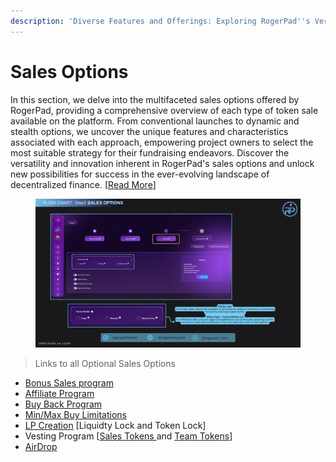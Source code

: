 ```yaml
---
description: 'Diverse Features and Offerings: Exploring RogerPad''s Versatile Sales Options'
---
```


# Sales Options

In this section, we delve into the multifaceted sales options offered by RogerPad, providing a comprehensive overview of each type of token sale available on the platform. From conventional launches to dynamic and stealth options, we uncover the unique features and characteristics associated with each approach, empowering project owners to select the most suitable strategy for their fundraising endeavors. Discover the versatility and innovation inherent in RogerPad's sales options and unlock new possibilities for success in the ever-evolving landscape of decentralized finance.  \[[Read More](https://docs.rogerpad.finance/devleopers-corner/sales-options)]

<figure><img src="../../.gitbook/assets/Step 3 - Sales Options (2).png" alt=""><figcaption></figcaption></figure>

> Links to all Optional Sales Options

* [Bonus Sales program](https://docs.rogerpad.finance/devleopers-corner/sales-options/bonus-sales-program)
* [Affiliate Program](https://docs.rogerpad.finance/devleopers-corner/sales-options/affiliate-program)
* [Buy Back Program](https://docs.rogerpad.finance/devleopers-corner/sales-options/buy-back-and-burn-program)
* [Min/Max Buy Limitations](https://docs.rogerpad.finance/v/rogerpad-solana-chain/solana-chain/solana-chain/roger-pad-details/varied-sales-options/min-max-buy)
* [LP Creation](https://docs.rogerpad.finance/v/rogerpad-solana-chain/solana-chain/solana-chain/roger-pad-details/varied-sales-options/lp-creation) \[Liquidty Lock and Token Lock]
* Vesting Program  \[[Sales Tokens ](https://docs.rogerpad.finance/devleopers-corner/sales-options/presale-vesting-program)and [Team Tokens](https://docs.rogerpad.finance/devleopers-corner/sales-options/team-vesting)]
* [AirDrop ](https://docs.rogerpad.finance/roger-eco-system/roger-eco-system/in-development/rogerpad/roger-air-drop)

